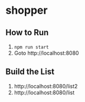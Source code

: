# shopper

## How to Run
1. `npm run start`
1. Goto http://localhost:8080

## Build the List
1. http://localhost:8080/list2
1. http://localhost:8080/list
